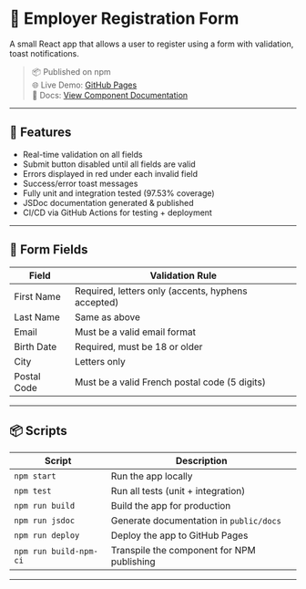# 👤 Employer Registration Form

A small React app that allows a user to register using a form with validation, toast notifications.

> 📦 Published on npm  
> 🌐 Live Demo: [GitHub Pages](https://fatibelkoudia.github.io/employer-registration)  
> 📘 Docs: [View Component Documentation](https://fatibelkoudia.github.io/employer-registration/docs)

---

## 🚀 Features

- Real-time validation on all fields
- Submit button disabled until all fields are valid
- Errors displayed in red under each invalid field
- Success/error toast messages
- Fully unit and integration tested (97.53% coverage)
- JSDoc documentation generated & published
- CI/CD via GitHub Actions for testing + deployment

---

## 📝 Form Fields

| Field       | Validation Rule                                    |
| ----------- | -------------------------------------------------- |
| First Name  | Required, letters only (accents, hyphens accepted) |
| Last Name   | Same as above                                      |
| Email       | Must be a valid email format                       |
| Birth Date  | Required, must be 18 or older                      |
| City        | Letters only                                       |
| Postal Code | Must be a valid French postal code (5 digits)      |

---

## 📦 Scripts

| Script                 | Description                                |
| ---------------------- | ------------------------------------------ |
| `npm start`            | Run the app locally                        |
| `npm test`             | Run all tests (unit + integration)         |
| `npm run build`        | Build the app for production               |
| `npm run jsdoc`        | Generate documentation in `public/docs`    |
| `npm run deploy`       | Deploy the app to GitHub Pages             |
| `npm run build-npm-ci` | Transpile the component for NPM publishing |

---
